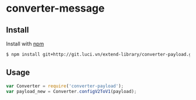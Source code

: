 # converter-message


## Install

Install with [npm](https://www.npmjs.com/)

```sh
$ npm install git+http://git.luci.vn/extend-library/converter-payload.git
```

## Usage

```js
var Converter = require('converter-payload');
var payload_new = Converter.configV2ToV1(payload);
```
